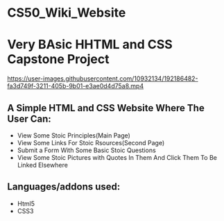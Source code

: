 # CS50_Wiki_Website
<h1>Very BAsic HHTML and CSS Capstone Project</h1>


https://user-images.githubusercontent.com/10932134/192186482-fa3d749f-3211-405b-9b01-e3ae0d4d75a8.mp4




## A Simple HTML and CSS Website Where The User Can:

- View Some Stoic Principles(Main Page)
- View Some Links For Stoic Rsources(Second Page)
- Submit a Form With Some Basic Stoic Questions
- View Some Stoic Pictures with Quotes In Them And Click Them To Be Linked Elsewhere

## Languages/addons used:
- Html5
- CSS3
